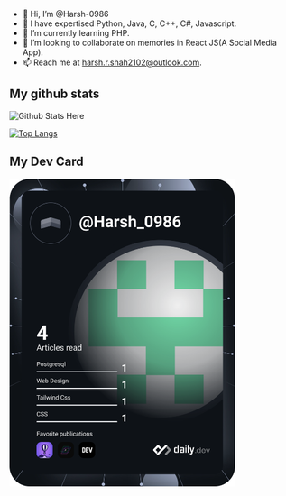 - 👋 Hi, I’m @Harsh-0986
- 👀 I have expertised Python, Java, C, C++, C#, Javascript.
- 🌱 I’m currently learning PHP.
- 💞️ I’m looking to collaborate on memories in React JS(A Social Media App).
- 📫 Reach me at harsh.r.shah2102@outlook.com.

## My github stats

<img src="https://github-readme-stats.vercel.app/api?username=Harsh-0986&show_icons=true&title_color=ff0000&icon_color=bb2acf&text_color=c9cacc&bg_color=1d1f21" alt="Github Stats Here">


[![Top Langs](https://github-readme-stats.vercel.app/api/top-langs/?username=Harsh-0986)](https://github.com/Harsh-0986/github-readme-stats)

## My Dev Card 
<img src="https://github.com/Harsh-0986/Harsh-0986/blob/master/devcard.svg" width="400" alt="Harsh Shah's Dev Card"/>

